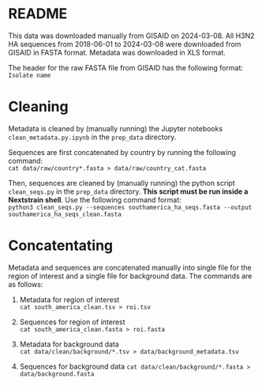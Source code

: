 # README
This data was downloaded manually from GISAID on 2024-03-08. All H3N2 HA sequences from 2018-06-01 to 2024-03-08 were downloaded from GISAID in FASTA format. Metadata was downloaded in XLS format.

The header for the raw FASTA file from GISAID has the following format:
`Isolate name`  

# Cleaning
Metadata is cleaned by (manually running) the Jupyter notebooks `clean_metadata.py.ipynb` in the `prep_data` directory.  

Sequences are first concatenated by country by running the following command:  
`cat data/raw/country*.fasta > data/raw/country_cat.fasta`

Then, sequences are cleaned by (manually running) the python script `clean_seqs.py` in the `prep_data` directory. **This script must be run inside a Nextstrain shell**. Use the following command format:  
```python3 clean_seqs.py --sequences southamerica_ha_seqs.fasta --output southamerica_ha_seqs_clean.fasta```

# Concatentating
Metadata and sequences are concatenated manually into single file for the region of interest and a single file for background data. The commands are as follows:

1. Metadata for region of interest  
```cat south_america_clean.tsv > roi.tsv```  

2. Sequences for region of interest  
```cat south_america_clean.fasta > roi.fasta```

3. Metadata for background data  
```cat data/clean/background/*.tsv > data/background_metadata.tsv```  

4. Sequences for background data
```cat data/clean/background/*.fasta > data/background.fasta```

